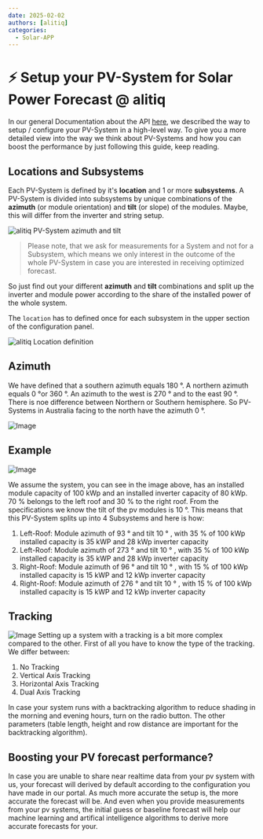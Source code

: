 ```yaml
---
date: 2025-02-02
authors: [alitiq]
categories:
  - Solar-APP
---
```


# ⚡ Setup your PV-System for Solar Power Forecast @ alitiq

In our general Documentation about the API [here](https://docs.alitiq.com/solar_power_forecast/setup_pv_portfolio_forecast), we described the way to setup / configure your PV-System in a high-level way. To give you a more detailed view into the way we think about PV-Systems and how you can boost the performance by just following this guide, keep reading. 

<!-- more -->

## Locations and Subsystems

Each PV-System is defined by it's **location** and 1 or more **subsystems**. A PV-System is divided into subsystems by unique combinations of the **azimuth** (or module orientation) and **tilt** (or slope) of the modules. Maybe, this will differ from the inverter and string setup. 

![alitiq PV-System azimuth and tilt](https://docs.alitiq.com/assets/azimuth_tilt.png)


> Please note, that we ask for measurements for a System and not for a Subsystem, which means we only interest in the outcome of the whole PV-System in case you are interested in receiving optimized forecast. 

So just find out your different **azimuth** and **tilt** combinations and split up the inverter and module power according to the share of the installed power of the whole system. 

The `location` has to defined once for each subsystem in the upper section of the configuration panel. 

![alitiq Location definition](https://docs.alitiq.com/assets/location.png)


## Azimuth 

We have defined that a southern azimuth equals 180 °. A northern azimuth equals 0 °or 360 °. An azimuth to the west is 270 ° and to the east 90 °. There is noe difference between Northern or Southern hemisphere. So PV-Systems in Australia facing to the north have the azimuth 0 °. 

![Image](https://docs.alitiq.com/assets/compass_above_system.png)



## Example 
![Image](https://docs.alitiq.com/assets/roof_top_example.png)


We assume the system, you can see in the image above, has an installed module capacity of 100 kWp and an installed inverter capacity of 80 kWp. 70 % belongs to the left roof and 30 % to the right roof. From the specifications we know the tilt of the pv modules is 10 °. This means that this PV-System splits up into 4 Subsystems and here is how:


1. Left-Roof: Module azimuth of 93 ° and tilt 10 ° , with 35 % of 100 kWp installed capacity is 35 kWP and 28 kWp inverter capacity 
2. Left-Roof: Module azimuth of 273 ° and tilt 10 ° , with 35 % of 100 kWp installed capacity is 35 kWP and 28 kWp inverter capacity 
3. Right-Roof: Module azimuth of 96 ° and tilt 10 ° , with 15 % of 100 kWp installed capacity is 15 kWP and 12 kWp inverter capacity
4. Right-Roof: Module azimuth of 276 ° and tilt 10 ° , with 15 % of 100 kWp installed capacity is 15 kWP and 12 kWp inverter capacity


## Tracking

 ![Image](https://docs.alitiq.com/assets/tracking_config.png)
Setting up a system with a tracking is a bit more complex compared to the other. First of all you have to know the type of the tracking. We differ between:

1. No Tracking
2. Vertical Axis Tracking
3. Horizontal Axis Tracking
4. Dual Axis Tracking

In case your system runs with a backtracking algorithm to reduce shading in the morning and evening hours, turn on the radio button. 
The other parameters (table length, height and row distance are important for the backtracking algorithm). 

## Boosting your PV forecast performance?

In case you are unable to share near realtime data from your pv system with us, your forecast will derived by default according to the configuration you have made in our portal. As much more accurate the setup is, the more accurate the forecast will be. And even when you provide measurements from your pv systems, the initial guess or baseline forecast will help our machine learning and artifical intelligence algorithms to derive more accurate forecasts for your. 


